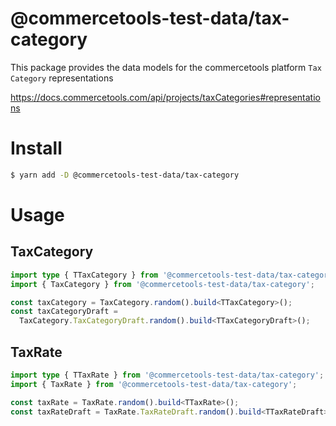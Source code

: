 # @commercetools-test-data/tax-category

This package provides the data models for the commercetools platform `Tax Category` representations

https://docs.commercetools.com/api/projects/taxCategories#representations

# Install

```bash
$ yarn add -D @commercetools-test-data/tax-category
```

# Usage

## TaxCategory

```ts
import type { TTaxCategory } from '@commercetools-test-data/tax-category';
import { TaxCategory } from '@commercetools-test-data/tax-category';

const taxCategory = TaxCategory.random().build<TTaxCategory>();
const taxCategoryDraft =
  TaxCategory.TaxCategoryDraft.random().build<TTaxCategoryDraft>();
```

## TaxRate

```ts
import type { TTaxRate } from '@commercetools-test-data/tax-category';
import { TaxRate } from '@commercetools-test-data/tax-category';

const taxRate = TaxRate.random().build<TTaxRate>();
const taxRateDraft = TaxRate.TaxRateDraft.random().build<TTaxRateDraft>();
```
